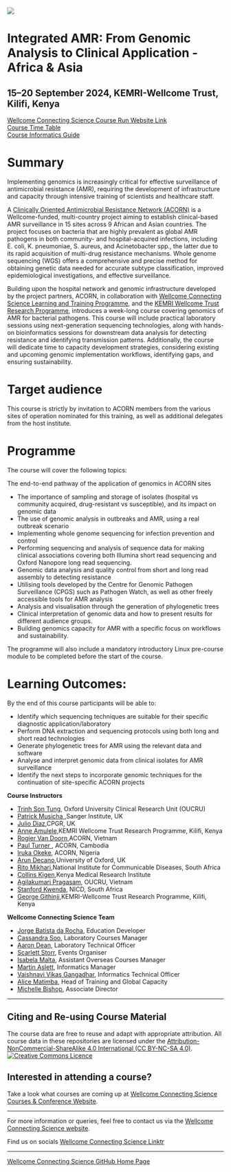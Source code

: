 # <img src="course_data/WCS_ACORN_Logo.png"/>

# Integrated AMR: From Genomic Analysis to Clinical Application - Africa & Asia

## 15–20 September 2024, KEMRI-Wellcome Trust, Kilifi, Kenya

[Wellcome Connecting Science Course Run Website Link](https://coursesandconferences.wellcomeconnectingscience.org/event/integrated-amr-from-genomic-analysis-to-clinical-application-africa-asia-20240915/) <br /> 
[Course Time Table](https://github.com/WCSCourses/ACORN_ClinAMR_Lab/blob/main/ACORN_ClinicalAMR%20Lab_TimeTable.pdf) <br /> 
[Course Informatics Guide](https://github.com/WCSCourses/ACORN_ClinAMR_Lab/blob/main/ACORN_ClinAMR_Lab_Course_InformaticsGuide.md)

# Summary

Implementing genomics is increasingly critical for effective surveillance of antimicrobial resistance (AMR), requiring the development of infrastructure and capacity through intensive training of scientists and healthcare staff. 

A [Clinically Oriented Antimicrobial Resistance Network (ACORN)](https://acornamr.net/#/) is a Wellcome-funded, multi-country project aiming to establish clinical-based AMR surveillance in 15 sites across 9 African and Asian countries. The project focuses on bacteria that are highly prevalent as global AMR pathogens in both community- and hospital-acquired infections, including E. coli, K. pneumoniae, S. aureus, and Acinetobacter spp., the latter due to its rapid acquisition of multi-drug resistance mechanisms. Whole genome sequencing (WGS) offers a comprehensive and precise method for obtaining genetic data needed for accurate subtype classification, improved epidemiological investigations, and effective surveillance.

Building upon the hospital network and genomic infrastructure developed by the project partners, ACORN, in collaboration with [Wellcome Connecting Science Learning and Training Programme](https://coursesandconferences.wellcomeconnectingscience.org/our-events/), and the [KEMRI Wellcome Trust Research Programme](https://kemri-wellcome.org/), introduces a week-long course covering genomics of AMR for bacterial pathogens. This course will include practical laboratory sessions using next-generation sequencing technologies, along with hands-on bioinformatics sessions for downstream data analysis for detecting resistance and identifying transmission patterns. Additionally, the course will dedicate time to capacity development strategies, considering existing and upcoming genomic implementation workflows, identifying gaps, and ensuring sustainability.

# Target audience

This course is strictly by invitation to ACORN members from the various sites of operation nominated for this training, as well as additional delegates from the host institute.

# Programme

The course will cover the following topics:

The end-to-end pathway of the application of genomics in ACORN sites

- The importance of sampling and storage of isolates (hospital vs community acquired, drug-resistant vs susceptible), and its impact on genomic data
- The use of genomic analysis in outbreaks and AMR, using a real outbreak scenario
- Implementing whole genome sequencing for infection prevention and control
- Performing sequencing and analysis of sequence data for making clinical associations covering both Illumina short read sequencing and Oxford Nanopore long read sequencing.
- Genomic data analysis and quality control from short and long read assembly to detecting resistance
- Utilising tools developed by the Centre for Genomic Pathogen Surveillance (CPGS) such as Pathogen Watch, as well as other freely accessible tools for AMR analysis
- Analysis and visualisation through the generation of phylogenetic trees 
- Clinical interpretation of genomic data and how to present results for different audience groups. 
- Building genomics capacity for AMR with a specific focus on workflows and sustainability.

The programme will also include a mandatory introductory Linux pre-course module to be completed before the start of the course.

# Learning Outcomes:

By the end of this course participants will be able to:

- Identify which sequencing techniques are suitable for their specific diagnostic application/laboratory
- Perform DNA extraction and sequencing protocols using both long and short read technologies
- Generate phylogenetic trees for AMR using the relevant data and software
- Analyse and interpret genomic data from clinical isolates for AMR surveillance
- Identify the next steps to incorporate genomic techniques for the continuation of site-specific ACORN projects 

**Course Instructors**      

- [Trinh Son Tung](https://www.researchgate.net/profile/Tung-Trinh), Oxford University Clinical Research Unit (OUCRU)
- [Patrick Musicha ](link),Sanger Institute, UK
- [Julio Diaz](link),CPGR, UK
- [Anne Amulele](link),KEMRI Wellcome Trust Research Programme, Kilifi, Kenya
- [Rogier Van Doorn](https://www.tropicalmedicine.ox.ac.uk/team/h-rogier-van-doorn),ACORN, Vietnam
- [Paul Turner ](https://www.tropicalmedicine.ox.ac.uk/team/paul-turner), ACORN, Cambodia
- [Iruka Okeke](https://www.researchgate.net/profile/Iruka-Okeke), ACORN, Nigeria
- [Arun Decano](link),University of Oxford, UK
- [Rito Mikhari](link),National Institute for Communicable Diseases, South Africa
- [Collins Kigen](link),Kenya Medical Research Institute
- [Agilakumari Pragasam](link), OUCRU, Vietnam
- [Stanford Kwenda](link), NICD, South Africa 
- [George Githinji](link),KEMRI-Wellcome Trust Research Programme, Kilifi, Kenya

**Wellcome Connecting Science Team**    

- [Jorge Batista da Rocha](https://www.wellcomeconnectingscience.org/person/batista-da-rocha-jorge/), Education Developer
- [Cassandra Soo](https://www.google.com/url?sa=t&rct=j&q=&esrc=s&source=web&cd=&cad=rja&uact=8&ved=2ahUKEwiHsomN3oP-AhUjSkEAHRWxDaYQFnoECA4QAQ&url=https%3A%2F%2Fuk.linkedin.com%2Fin%2Fcassandra-claire-soo-b3783277%2Fms%3Ftrk%3Dpeople-guest_people_search-card&usg=AOvVaw3virsoWY_4fVRTpWiL8yDE), Laboratory Courses Manager
- [Aaron Dean](https://www.wellcomeconnectingscience.org/about-us/our-people/#{%22-%22:{%22text%22:%22aaron%22}}), Laboratory Technical Officer
- [Scarlett Storr](https://www.wellcomeconnectingscience.org/person/storr-scarlett/), Events Organiser
- [Isabela Malta](https://www.wellcomeconnectingscience.org/person/malta-isabela/), Assistant Overseas Courses Manager
- [Martin Aslett](https://www.wellcomeconnectingscience.org/person/aslett-martin/), Informatics Manager
- [Vaishnavi Vikas Gangadhar](https://www.wellcomeconnectingscience.org/person/gangadhar-vaishnavi/), Informatics Technical Officer
- [Alice Matimba](https://www.wellcomeconnectingscience.org/person/matimba-alice/#), Head of Training and Global Capacity
- [Michelle Bishop](https://www.wellcomeconnectingscience.org/person/bishop-michelle/#), Associate Director


******

## Citing and Re-using Course Material

The course data are free to reuse and adapt with appropriate attribution. All course data in these repositories are licensed under the <a rel="license" href="https://creativecommons.org/licenses/by-nc-sa/4.0/">Attribution-NonCommercial-ShareAlike 4.0 International (CC BY-NC-SA 4.0)</a>. <a rel="license" href="http://creativecommons.org/licenses/by/4.0/"><img alt="Creative Commons Licence" style="border-width:0" src="https://i.creativecommons.org/l/by-nc-sa/4.0/88x31.png" /></a><br /> 

## Interested in attending a course?

Take a look what courses are coming up at [Wellcome Connecting Science Courses & Conference Website](https://coursesandconferences.wellcomeconnectingscience.org/our-events/).

---

For more information or queries, feel free to contact us via the [Wellcome Connecting Science website](https://coursesandconferences.wellcomeconnectingscience.org).<br /> 


Find us on socials [Wellcome Connecting Science Linktr](https://linktr.ee/eventswcs)

---

[Wellcome Connecting Science GitHub Home Page](https://github.com/WCSCourses) <br /> 

